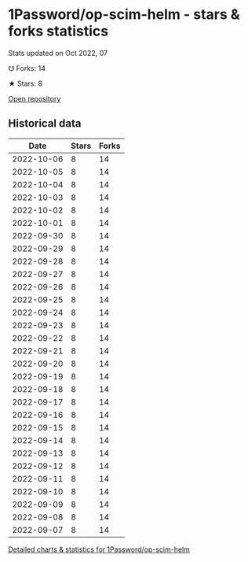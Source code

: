 # 1Password/op-scim-helm - stars & forks statistics

Stats updated on Oct 2022, 07

☋ Forks: 14

★ Stars: 8

[Open repository](https://github.com/1Password/op-scim-helm)

## Historical data
| Date | Stars | Forks |
|------|-------|-------|
| 2022-10-06 | 8 | 14 | 
| 2022-10-05 | 8 | 14 | 
| 2022-10-04 | 8 | 14 | 
| 2022-10-03 | 8 | 14 | 
| 2022-10-02 | 8 | 14 | 
| 2022-10-01 | 8 | 14 | 
| 2022-09-30 | 8 | 14 | 
| 2022-09-29 | 8 | 14 | 
| 2022-09-28 | 8 | 14 | 
| 2022-09-27 | 8 | 14 | 
| 2022-09-26 | 8 | 14 | 
| 2022-09-25 | 8 | 14 | 
| 2022-09-24 | 8 | 14 | 
| 2022-09-23 | 8 | 14 | 
| 2022-09-22 | 8 | 14 | 
| 2022-09-21 | 8 | 14 | 
| 2022-09-20 | 8 | 14 | 
| 2022-09-19 | 8 | 14 | 
| 2022-09-18 | 8 | 14 | 
| 2022-09-17 | 8 | 14 | 
| 2022-09-16 | 8 | 14 | 
| 2022-09-15 | 8 | 14 | 
| 2022-09-14 | 8 | 14 | 
| 2022-09-13 | 8 | 14 | 
| 2022-09-12 | 8 | 14 | 
| 2022-09-11 | 8 | 14 | 
| 2022-09-10 | 8 | 14 | 
| 2022-09-09 | 8 | 14 | 
| 2022-09-08 | 8 | 14 | 
| 2022-09-07 | 8 | 14 | 


[Detailed charts & statistics for 1Password/op-scim-helm](https://reviewgithub.com/rep/1Password/op-scim-helm)
